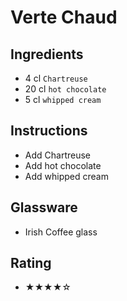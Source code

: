 # Verte Chaud

## Ingredients
- 4 cl `Chartreuse`
- 20 cl `hot chocolate`
- 5 cl `whipped cream`

## Instructions
- Add Chartreuse
- Add hot chocolate
- Add whipped cream

## Glassware
- Irish Coffee glass

## Rating
- ★★★★☆